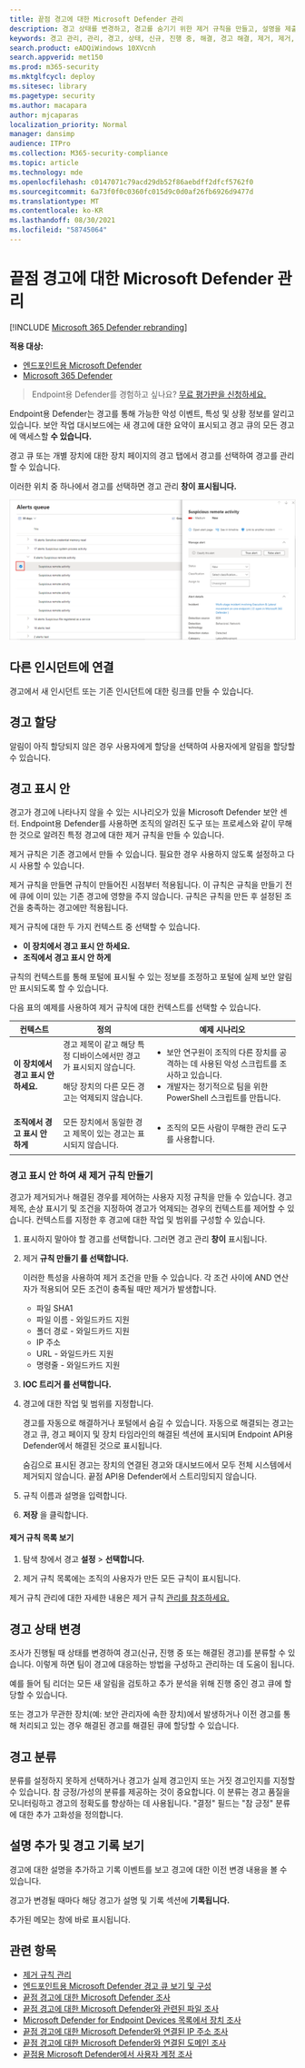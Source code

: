 ```yaml
---
title: 끝점 경고에 대한 Microsoft Defender 관리
description: 경고 상태를 변경하고, 경고를 숨기기 위한 제거 규칙을 만들고, 설명을 제출하고, 경고 관리 메뉴를 사용하여 개별 경고에 대한 변경 기록을 검토합니다.
keywords: 경고 관리, 관리, 경고, 상태, 신규, 진행 중, 해결, 경고 해결, 제거, 제거, 규칙, 컨텍스트, 기록, 설명, 변경
search.product: eADQiWindows 10XVcnh
search.appverid: met150
ms.prod: m365-security
ms.mktglfcycl: deploy
ms.sitesec: library
ms.pagetype: security
ms.author: macapara
author: mjcaparas
localization_priority: Normal
manager: dansimp
audience: ITPro
ms.collection: M365-security-compliance
ms.topic: article
ms.technology: mde
ms.openlocfilehash: c0147071c79acd29db52f86aebdff2dfcf5762f0
ms.sourcegitcommit: 6a73f0f0c0360fc015d9c0d0af26fb6926d9477d
ms.translationtype: MT
ms.contentlocale: ko-KR
ms.lasthandoff: 08/30/2021
ms.locfileid: "58745064"
---
```

# <a name="manage-microsoft-defender-for-endpoint-alerts"></a>끝점 경고에 대한 Microsoft Defender 관리

[!INCLUDE [Microsoft 365 Defender rebranding](../../includes/microsoft-defender.md)]

**적용 대상:**
- [엔드포인트용 Microsoft Defender](https://go.microsoft.com/fwlink/p/?linkid=2154037)
- [Microsoft 365 Defender](https://go.microsoft.com/fwlink/?linkid=2118804)


> Endpoint용 Defender를 경험하고 싶나요? [무료 평가판을 신청하세요.](https://signup.microsoft.com/create-account/signup?products=7f379fee-c4f9-4278-b0a1-e4c8c2fcdf7e&ru=https://aka.ms/MDEp2OpenTrial?ocid=docs-wdatp-managealerts-abovefoldlink)

Endpoint용 Defender는 경고를 통해 가능한 악성 이벤트, 특성 및 상황 정보를 알리고 있습니다. 보안 작업 대시보드에는 새 경고에 대한 요약이 표시되고 경고 큐의 모든 경고에 액세스할 **수 있습니다.**

경고 큐 또는 개별 장치에 대한 장치 페이지의 경고  탭에서 경고를 선택하여 경고를 관리할 수 있습니다.

이러한 위치 중 하나에서 경고를 선택하면 경고 관리 **창이 표시됩니다.**

![경고 관리 창 및 경고 큐의 이미지입니다.](images/atp-alerts-selected.png)

## <a name="link-to-another-incident"></a>다른 인시던트에 연결

경고에서 새 인시던트 또는 기존 인시던트에 대한 링크를 만들 수 있습니다.

## <a name="assign-alerts"></a>경고 할당

알림이 아직 할당되지 않은 경우  사용자에게 할당을 선택하여 사용자에게 알림을 할당할 수 있습니다.

## <a name="suppress-alerts"></a>경고 표시 안

경고가 경고에 나타나지 않을 수 있는 시나리오가 있을 Microsoft Defender 보안 센터. Endpoint용 Defender를 사용하면 조직의 알려진 도구 또는 프로세스와 같이 무해한 것으로 알려진 특정 경고에 대한 제거 규칙을 만들 수 있습니다.

제거 규칙은 기존 경고에서 만들 수 있습니다. 필요한 경우 사용하지 않도록 설정하고 다시 사용할 수 있습니다.

제거 규칙을 만들면 규칙이 만들어진 시점부터 적용됩니다. 이 규칙은 규칙을 만들기 전에 큐에 이미 있는 기존 경고에 영향을 주지 않습니다. 규칙은 규칙을 만든 후 설정된 조건을 충족하는 경고에만 적용됩니다.

제거 규칙에 대한 두 가지 컨텍스트 중 선택할 수 있습니다.

- **이 장치에서 경고 표시 안 하세요.**
- **조직에서 경고 표시 안 하게**

규칙의 컨텍스트를 통해 포털에 표시될 수 있는 정보를 조정하고 포털에 실제 보안 알림만 표시되도록 할 수 있습니다.

다음 표의 예제를 사용하여 제거 규칙에 대한 컨텍스트를 선택할 수 있습니다.

|컨텍스트|정의|예제 시나리오|
|---|---|---|
|**이 장치에서 경고 표시 안 하세요.**|경고 제목이 같고 해당 특정 디바이스에서만 경고가 표시되지 않습니다. <p> 해당 장치의 다른 모든 경고는 억제되지 않습니다.|<ul><li>보안 연구원이 조직의 다른 장치를 공격하는 데 사용된 악성 스크립트를 조사하고 있습니다.</li><li>개발자는 정기적으로 팀을 위한 PowerShell 스크립트를 만듭니다.</li></ul>|
|**조직에서 경고 표시 안 하게**|모든 장치에서 동일한 경고 제목이 있는 경고는 표시되지 않습니다.|<ul><li>조직의 모든 사람이 무해한 관리 도구를 사용합니다.</li></ul>|

### <a name="suppress-an-alert-and-create-a-new-suppression-rule"></a>경고 표시 안 하여 새 제거 규칙 만들기

경고가 제거되거나 해결된 경우를 제어하는 사용자 지정 규칙을 만들 수 있습니다. 경고 제목, 손상 표시기 및 조건을 지정하여 경고가 억제되는 경우의 컨텍스트를 제어할 수 있습니다. 컨텍스트를 지정한 후 경고에 대한 작업 및 범위를 구성할 수 있습니다.

1. 표시하지 말아야 할 경고를 선택합니다. 그러면 경고 관리 **창이** 표시됩니다.

2. 제거 **규칙 만들기 를 선택합니다.**

    이러한 특성을 사용하여 제거 조건을 만들 수 있습니다. 각 조건 사이에 AND 연산자가 적용되어 모든 조건이 충족될 때만 제거가 발생합니다.

    - 파일 SHA1
    - 파일 이름 - 와일드카드 지원
    - 폴더 경로 - 와일드카드 지원
    - IP 주소
    - URL - 와일드카드 지원
    - 명령줄 - 와일드카드 지원

3. **IOC 트리거 를 선택합니다.**

4. 경고에 대한 작업 및 범위를 지정합니다.

   경고를 자동으로 해결하거나 포털에서 숨길 수 있습니다. 자동으로 해결되는 경고는 경고 큐, 경고 페이지 및 장치 타임라인의 해결된 섹션에 표시되며 Endpoint API용 Defender에서 해결된 것으로 표시됩니다.

   숨김으로 표시된 경고는 장치의 연결된 경고와 대시보드에서 모두 전체 시스템에서 제거되지 않습니다. 끝점 API용 Defender에서 스트리밍되지 않습니다.

5. 규칙 이름과 설명을 입력합니다.

6. **저장** 을 클릭합니다.

#### <a name="view-the-list-of-suppression-rules"></a>제거 규칙 목록 보기

1. 탐색 창에서 경고 **설정** \> **선택합니다.**

2. 제거 규칙 목록에는 조직의 사용자가 만든 모든 규칙이 표시됩니다.

제거 규칙 관리에 대한 자세한 내용은 제거 규칙 [관리를 참조하세요.](manage-suppression-rules.md)

## <a name="change-the-status-of-an-alert"></a>경고 상태 변경

조사가 진행될 때 상태를 변경하여 경고(신규, 진행 중 또는 해결된 경고)를 분류할 수 있습니다.  이렇게 하면 팀이 경고에 대응하는 방법을 구성하고 관리하는 데 도움이 됩니다.

예를 들어 팀 리더는  모든 새 알림을 검토하고 추가  분석을 위해 진행 중인 경고 큐에 할당할 수 있습니다.

또는 경고가 무관한 장치(예: 보안 관리자에 속한 장치)에서 발생하거나 이전 경고를 통해 처리되고 있는 경우 해결된 경고를 해결된 큐에 할당할 수 있습니다. 

## <a name="alert-classification"></a>경고 분류

분류를 설정하지 못하게 선택하거나 경고가 실제 경고인지 또는 거짓 경고인지를 지정할 수 있습니다. 참 긍정/가성의 분류를 제공하는 것이 중요합니다. 이 분류는 경고 품질을 모니터링하고 경고의 정확도를 향상하는 데 사용됩니다. "결정" 필드는 "참 긍정" 분류에 대한 추가 고화성을 정의합니다.

## <a name="add-comments-and-view-the-history-of-an-alert"></a>설명 추가 및 경고 기록 보기

경고에 대한 설명을 추가하고 기록 이벤트를 보고 경고에 대한 이전 변경 내용을 볼 수 있습니다.

경고가 변경될 때마다 해당 경고가 설명 및 기록 섹션에 **기록됩니다.**

추가된 메모는 창에 바로 표시됩니다.

## <a name="related-topics"></a>관련 항목

- [제거 규칙 관리](manage-suppression-rules.md)
- [엔드포인트용 Microsoft Defender 경고 큐 보기 및 구성](alerts-queue.md)
- [끝점 경고에 대한 Microsoft Defender 조사](investigate-alerts.md)
- [끝점 경고에 대한 Microsoft Defender와 관련된 파일 조사](investigate-files.md)
- [Microsoft Defender for Endpoint Devices 목록에서 장치 조사](investigate-machines.md)
- [끝점 경고에 대한 Microsoft Defender와 연결된 IP 주소 조사](investigate-ip.md)
- [끝점 경고에 대한 Microsoft Defender와 연결된 도메인 조사](investigate-domain.md)
- [끝점용 Microsoft Defender에서 사용자 계정 조사](investigate-user.md)
